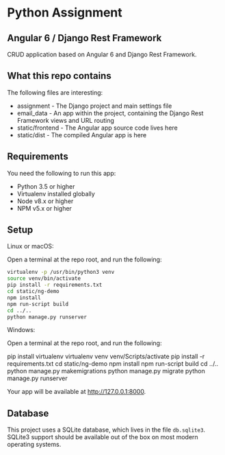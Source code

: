 # Python Assignment

## Angular 6 / Django Rest Framework 

CRUD application based on Angular 6 and Django Rest Framework.

## What this repo contains

The following files are interesting:

* assignment - The Django project and main settings file
* email_data - An app within the project, containing the Django Rest Framework views and URL routing
* static/frontend - The Angular app source code lives here
* static/dist - The compiled Angular app is here

## Requirements

You need the following to run this app:

* Python 3.5 or higher
* Virtualenv installed globally
* Node v8.x or higher
* NPM v5.x or higher

## Setup

Linux or macOS:

Open a terminal at the repo root, and run the following:

```bash
virtualenv -p /usr/bin/python3 venv
source venv/bin/activate
pip install -r requirements.txt
cd static/ng-demo
npm install
npm run-script build
cd ../..
python manage.py runserver
```

Windows:

Open a terminal at the repo root, and run the following:

pip install virtualenv
virtualenv venv
venv/Scripts/activate
pip install -r requirements.txt
cd static/ng-demo
npm install
npm run-script build
cd ../..
python manage.py makemigrations
python manage.py migrate
python manage.py runserver

Your app will be available at http://127.0.0.1:8000.

## Database

This project uses a SQLite database, which lives in the file `db.sqlite3`. SQLite3 support should be available out of the box on most modern operating systems.